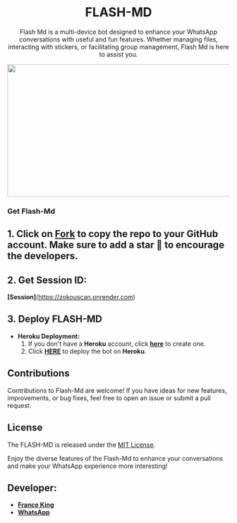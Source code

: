  <h1 align="center"> FLASH-MD </h1>
<p align="center"> Flash Md is a multi-device bot designed to enhance your WhatsApp conversations with useful and fun features. Whether managing files, interacting with stickers, or facilitating group management, Flash Md is here to assist you.
</p>


<img src="https://telegra.ph/file/3f985014b51b3cf335bfe.jpg" width="700" height="300"/>


### Get Flash-Md

## 1. Click on **[Fork](https://github.com/franceking1/Flash-Md/fork)** to copy the repo to your GitHub account. Make sure to add a star 🌟 to encourage the developers.

## 2. Get Session ID:                                                                                                       
**[Session]**(https://zokouscan.onrender.com)


## 3. Deploy FLASH-MD 
   - **Heroku Deployment:**
     1. If you don't have a **Heroku** account, click [**here**](https://id.heroku.com/login) to create one.
     2. Click [**HERE**](https://dashboard.heroku.com/new?template=https://github.com/franceking1/Flash-Md) to deploy the bot on **Heroku**.

## Contributions

Contributions to Flash-Md are welcome! If you have ideas for new features, improvements, or bug fixes, feel free to open an issue or submit a pull request.

## License

The FLASH-MD is released under the [MIT License](https://opensource.org/licenses/MIT).

Enjoy the diverse features of the Flash-Md  to enhance your conversations and make your WhatsApp experience more interesting!

## Developer:

- [**France King**](https://instagram.com/france.king1)
- [**WhatsApp**](https://wa.me/254751284190)

